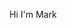 Hi I'm Mark 
<!---
markfahey-atms/markfahey-atms is a ✨ special ✨ repository because its `README.md` (this file) appears on your GitHub profile.
You can click the Preview link to take a look at your changes.
--->
